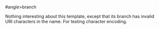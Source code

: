 #angle>branch

Nothing interesting about this template, except that its branch has invalid URI characters in the name.
For testing character encoding.

